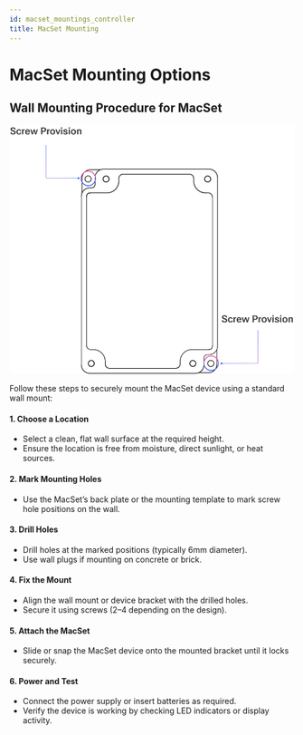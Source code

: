 ```yaml
---
id: macset_mountings_controller
title: MacSet Mounting 
---
```

# MacSet Mounting Options

## Wall Mounting Procedure for MacSet

![title image](./assets/macset_mounting_controller.svg)

Follow these steps to securely mount the MacSet device using a standard wall mount:

#### 1. Choose a Location
- Select a clean, flat wall surface at the required height.
- Ensure the location is free from moisture, direct sunlight, or heat sources.

#### 2. Mark Mounting Holes
- Use the MacSet’s back plate or the mounting template to mark screw hole positions on the wall.

#### 3. Drill Holes
- Drill holes at the marked positions (typically 6mm diameter).
- Use wall plugs if mounting on concrete or brick.

#### 4. Fix the Mount
- Align the wall mount or device bracket with the drilled holes.
- Secure it using screws (2–4 depending on the design).

#### 5. Attach the MacSet
- Slide or snap the MacSet device onto the mounted bracket until it locks securely.

#### 6. Power and Test
- Connect the power supply or insert batteries as required.
- Verify the device is working by checking LED indicators or display activity.